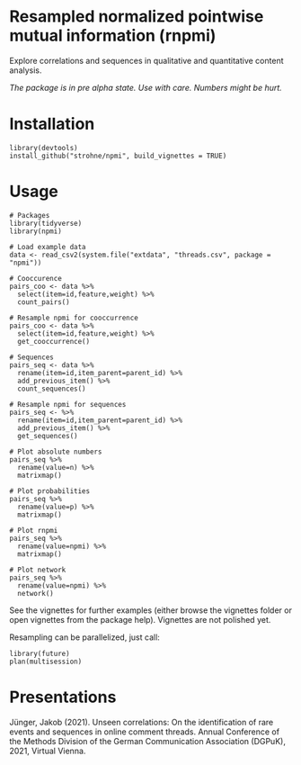 # Resampled normalized pointwise mutual information (rnpmi)
Explore correlations and sequences in qualitative and quantitative content analysis.

*The package is in pre alpha state. Use with care. Numbers might be hurt.*

# Installation
```
library(devtools)
install_github("strohne/npmi", build_vignettes = TRUE)
```

# Usage
```
# Packages
library(tidyverse)
library(npmi)

# Load example data
data <- read_csv2(system.file("extdata", "threads.csv", package = "npmi"))

# Cooccurence
pairs_coo <- data %>%
  select(item=id,feature,weight) %>%
  count_pairs()

# Resample npmi for cooccurrence
pairs_coo <- data %>%
  select(item=id,feature,weight) %>%
  get_cooccurrence()

# Sequences
pairs_seq <- data %>%
  rename(item=id,item_parent=parent_id) %>% 
  add_previous_item() %>% 
  count_sequences()

# Resample npmi for sequences
pairs_seq <- %>%
  rename(item=id,item_parent=parent_id) %>% 
  add_previous_item() %>% 
  get_sequences()

# Plot absolute numbers
pairs_seq %>% 
  rename(value=n) %>% 
  matrixmap() 

# Plot probabilities
pairs_seq %>% 
  rename(value=p) %>% 
  matrixmap() 

# Plot rnpmi
pairs_seq %>% 
  rename(value=npmi) %>% 
  matrixmap()   
  
# Plot network
pairs_seq %>% 
  rename(value=npmi) %>% 
  network() 
```    

See the vignettes for further examples (either browse the vignettes folder or open vignettes from the package help). Vignettes are not polished yet.

Resampling can be parallelized, just call:
```
library(future)
plan(multisession)
```

# Presentations
Jünger, Jakob (2021). Unseen correlations: On the identification of rare events and sequences in online comment threads. Annual Conference of the Methods Division of the German Communication Association (DGPuK), 2021, Virtual Vienna.
